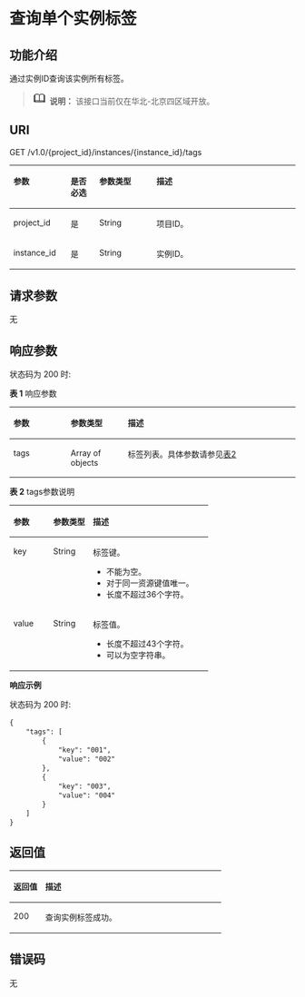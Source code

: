 # 查询单个实例标签<a name="dcs-api-190815003"></a>

## 功能介绍<a name="section18984527132612"></a>

通过实例ID查询该实例所有标签。

>![](public_sys-resources/icon-note.gif) **说明：** 
>该接口当前仅在华北-北京四区域开放。

## URI<a name="section59852027192618"></a>

GET /v1.0/\{project\_id\}/instances/\{instance\_id\}/tags

<a name="table99861727192614"></a>
<table><thead align="left"><tr id="row81081928102610"><th class="cellrowborder" valign="top" width="20%" id="mcps1.1.5.1.1"><p id="p181086281263"><a name="p181086281263"></a><a name="p181086281263"></a>参数</p>
</th>
<th class="cellrowborder" valign="top" width="10%" id="mcps1.1.5.1.2"><p id="p141081928112615"><a name="p141081928112615"></a><a name="p141081928112615"></a>是否必选</p>
</th>
<th class="cellrowborder" valign="top" width="20%" id="mcps1.1.5.1.3"><p id="p1310917287265"><a name="p1310917287265"></a><a name="p1310917287265"></a>参数类型</p>
</th>
<th class="cellrowborder" valign="top" width="50%" id="mcps1.1.5.1.4"><p id="p810902892615"><a name="p810902892615"></a><a name="p810902892615"></a>描述</p>
</th>
</tr>
</thead>
<tbody><tr id="row1110972820262"><td class="cellrowborder" valign="top" width="20%" headers="mcps1.1.5.1.1 "><p id="p210902815261"><a name="p210902815261"></a><a name="p210902815261"></a>project_id</p>
</td>
<td class="cellrowborder" valign="top" width="10%" headers="mcps1.1.5.1.2 "><p id="p10109728152618"><a name="p10109728152618"></a><a name="p10109728152618"></a>是</p>
</td>
<td class="cellrowborder" valign="top" width="20%" headers="mcps1.1.5.1.3 "><p id="p91095285263"><a name="p91095285263"></a><a name="p91095285263"></a>String</p>
</td>
<td class="cellrowborder" valign="top" width="50%" headers="mcps1.1.5.1.4 "><p id="p1810952852612"><a name="p1810952852612"></a><a name="p1810952852612"></a>项目ID。</p>
</td>
</tr>
<tr id="row171091328182618"><td class="cellrowborder" valign="top" width="20%" headers="mcps1.1.5.1.1 "><p id="p15109628112616"><a name="p15109628112616"></a><a name="p15109628112616"></a>instance_id</p>
</td>
<td class="cellrowborder" valign="top" width="10%" headers="mcps1.1.5.1.2 "><p id="p910972817268"><a name="p910972817268"></a><a name="p910972817268"></a>是</p>
</td>
<td class="cellrowborder" valign="top" width="20%" headers="mcps1.1.5.1.3 "><p id="p1610932815265"><a name="p1610932815265"></a><a name="p1610932815265"></a>String</p>
</td>
<td class="cellrowborder" valign="top" width="50%" headers="mcps1.1.5.1.4 "><p id="p10109152882617"><a name="p10109152882617"></a><a name="p10109152882617"></a>实例ID。</p>
</td>
</tr>
</tbody>
</table>

## 请求参数<a name="section699514278267"></a>

无

## 响应参数<a name="section1399662792618"></a>

状态码为 200 时:

**表 1**  响应参数

<a name="table69981127182612"></a>
<table><thead align="left"><tr id="row2109128182617"><th class="cellrowborder" valign="top" width="20%" id="mcps1.2.4.1.1"><p id="p210916287268"><a name="p210916287268"></a><a name="p210916287268"></a>参数</p>
</th>
<th class="cellrowborder" valign="top" width="20%" id="mcps1.2.4.1.2"><p id="p141091428162612"><a name="p141091428162612"></a><a name="p141091428162612"></a>参数类型</p>
</th>
<th class="cellrowborder" valign="top" width="60%" id="mcps1.2.4.1.3"><p id="p20109028162614"><a name="p20109028162614"></a><a name="p20109028162614"></a>描述</p>
</th>
</tr>
</thead>
<tbody><tr id="row161091628102619"><td class="cellrowborder" valign="top" width="20%" headers="mcps1.2.4.1.1 "><p id="p1110102882615"><a name="p1110102882615"></a><a name="p1110102882615"></a>tags</p>
</td>
<td class="cellrowborder" valign="top" width="20%" headers="mcps1.2.4.1.2 "><p id="p811013288266"><a name="p811013288266"></a><a name="p811013288266"></a>Array of objects</p>
</td>
<td class="cellrowborder" valign="top" width="60%" headers="mcps1.2.4.1.3 "><p id="p911032817269"><a name="p911032817269"></a><a name="p911032817269"></a>标签列表。具体参数请参见<a href="#table101242816266">表2</a></p>
</td>
</tr>
</tbody>
</table>

**表 2**  tags参数说明

<a name="table101242816266"></a>
<table><thead align="left"><tr id="row9110112812267"><th class="cellrowborder" valign="top" width="20%" id="mcps1.2.4.1.1"><p id="p1110172816268"><a name="p1110172816268"></a><a name="p1110172816268"></a>参数</p>
</th>
<th class="cellrowborder" valign="top" width="20%" id="mcps1.2.4.1.2"><p id="p19110192816268"><a name="p19110192816268"></a><a name="p19110192816268"></a>参数类型</p>
</th>
<th class="cellrowborder" valign="top" width="60%" id="mcps1.2.4.1.3"><p id="p111022815263"><a name="p111022815263"></a><a name="p111022815263"></a>描述</p>
</th>
</tr>
</thead>
<tbody><tr id="row141101228162617"><td class="cellrowborder" valign="top" width="20%" headers="mcps1.2.4.1.1 "><p id="p12110928142612"><a name="p12110928142612"></a><a name="p12110928142612"></a>key</p>
</td>
<td class="cellrowborder" valign="top" width="20%" headers="mcps1.2.4.1.2 "><p id="p91103287266"><a name="p91103287266"></a><a name="p91103287266"></a>String</p>
</td>
<td class="cellrowborder" valign="top" width="60%" headers="mcps1.2.4.1.3 "><p id="p3110628162619"><a name="p3110628162619"></a><a name="p3110628162619"></a>标签键。</p>
<a name="ul147066492238"></a><a name="ul147066492238"></a><ul id="ul147066492238"><li>不能为空。</li><li>对于同一资源键值唯一。</li><li>长度不超过36个字符。</li></ul>
</td>
</tr>
<tr id="row171107287260"><td class="cellrowborder" valign="top" width="20%" headers="mcps1.2.4.1.1 "><p id="p6110132816268"><a name="p6110132816268"></a><a name="p6110132816268"></a>value</p>
</td>
<td class="cellrowborder" valign="top" width="20%" headers="mcps1.2.4.1.2 "><p id="p16110128132620"><a name="p16110128132620"></a><a name="p16110128132620"></a>String</p>
</td>
<td class="cellrowborder" valign="top" width="60%" headers="mcps1.2.4.1.3 "><p id="p31101228162617"><a name="p31101228162617"></a><a name="p31101228162617"></a>标签值。</p>
<a name="ul3581844112311"></a><a name="ul3581844112311"></a><ul id="ul3581844112311"><li>长度不超过43个字符。</li><li>可以为空字符串。</li></ul>
</td>
</tr>
</tbody>
</table>

**响应示例**

状态码为 200 时:

```
{
    "tags": [
        {
            "key": "001",
            "value": "002"
        },
        {
            "key": "003",
            "value": "004"
        }
    ]
}
```

## 返回值<a name="section72922812615"></a>

<a name="table830528112614"></a>
<table><thead align="left"><tr id="row61115288266"><th class="cellrowborder" valign="top" width="15%" id="mcps1.1.3.1.1"><p id="p1411142817261"><a name="p1411142817261"></a><a name="p1411142817261"></a>返回值</p>
</th>
<th class="cellrowborder" valign="top" width="85%" id="mcps1.1.3.1.2"><p id="p511132812614"><a name="p511132812614"></a><a name="p511132812614"></a>描述</p>
</th>
</tr>
</thead>
<tbody><tr id="row011152816269"><td class="cellrowborder" valign="top" width="15%" headers="mcps1.1.3.1.1 "><p id="p9111172810268"><a name="p9111172810268"></a><a name="p9111172810268"></a>200</p>
</td>
<td class="cellrowborder" valign="top" width="85%" headers="mcps1.1.3.1.2 "><p id="p13111028192616"><a name="p13111028192616"></a><a name="p13111028192616"></a>查询实例标签成功。</p>
</td>
</tr>
</tbody>
</table>

## 错误码<a name="section13322814267"></a>

无

